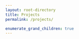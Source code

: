 ```yaml
---
layout: root-directory
title: Projects
permalink: /projects/

enumerate_grand_children: true
---
```

